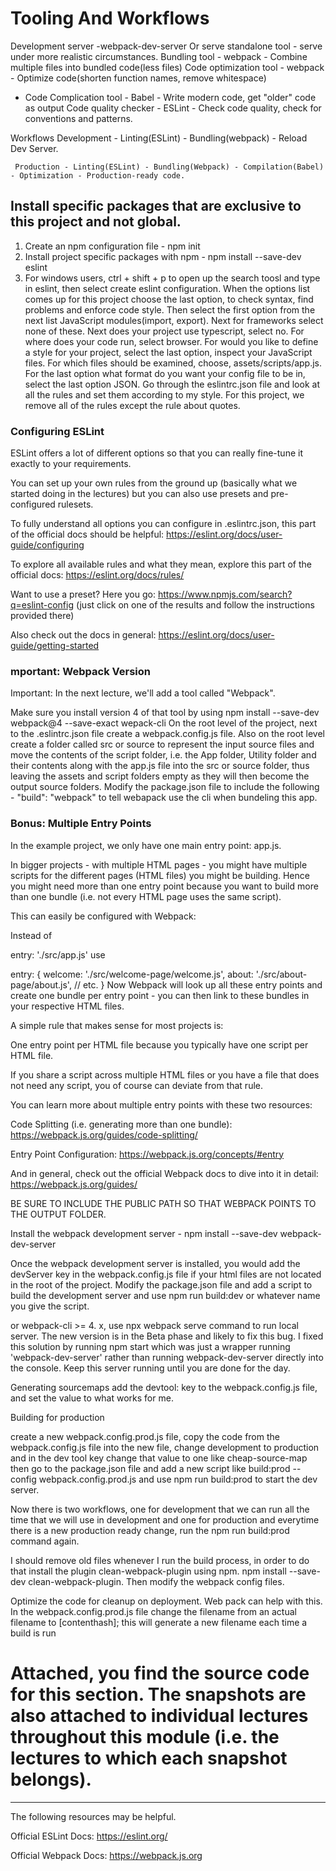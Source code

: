 # Tooling And Workflows

Development server -webpack-dev-server Or serve standalone tool - serve under more realistic circumstances.
Bundling tool - webpack - Combine multiple files into bundled code(less files)
Code optimization tool - webpack - Optimize code(shorten function names, remove whitespace)
* Code Complication tool - Babel - Write modern code, get "older" code as output
Code quality checker - ESLint - Check code quality, check for conventions and patterns.

Workflows 
     Development - Linting(ESLint) - Bundling(webpack) - Reload Dev Server.

     Production - Linting(ESLint) - Bundling(Webpack) - Compilation(Babel) - Optimization - Production-ready code.

## Install specific packages that are exclusive to this project and not global.

1.  Create an npm configuration file - npm init
2.  Install project specific packages with npm - 
     npm install --save-dev eslint
3. For windows users, ctrl + shift + p to open up the search toosl and type in eslint, then select create eslint configuration.  When the options list comes up for this project choose the last option, to check syntax, find problems and enforce code style. Then select the first option from the next list JavaScript modules(import, export).  Next for frameworks select none of these. Next does your project use typescript, select no. For where does your code run, select browser.  For would you like to define a style for your project, select the last option, inspect your JavaScript files.  For which files should be examined, choose, assets/scripts/app.js.  For the last option what format do you want your config file to be in, select the last option JSON. 
Go through the eslintrc.json file and look at all the rules and set them according to my style.   For this project, we remove all of the rules except the rule about quotes.

### Configuring ESLint
ESLint offers a lot of different options so that you can really fine-tune it exactly to your requirements.

You can set up your own rules from the ground up (basically what we started doing in the lectures) but you can also use presets and pre-configured rulesets.

To fully understand all options you can configure in .eslintrc.json, this part of the official docs should be helpful: https://eslint.org/docs/user-guide/configuring

To explore all available rules and what they mean, explore this part of the official docs: https://eslint.org/docs/rules/

Want to use a preset? Here you go: https://www.npmjs.com/search?q=eslint-config (just click on one of the results and follow the instructions provided there)

Also check out the docs in general: https://eslint.org/docs/user-guide/getting-started

### mportant: Webpack Version
Important: In the next lecture, we'll add a tool called "Webpack".

Make sure you install version 4 of that tool by using npm install --save-dev webpack@4 --save-exact wepack-cli
On the root level of the project, next to the .eslintrc.json file create a webpack.config.js file.  Also on the root level create a folder called src or source to represent the input source files and move the contents of the script folder, i.e. the App folder, Utility folder and their contents along with the app.js file into the src or source folder, thus leaving the assets and script folders empty as they will then become the output source folders. Modify the package.json file to include the following - "build": "webpack" to tell webapack use the cli when bundeling this app.

### Bonus: Multiple Entry Points
In the example project, we only have one main entry point: app.js.

In bigger projects - with multiple HTML pages - you might have multiple scripts for the different pages (HTML files) you might be building. Hence you might need more than one entry point because you want to build more than one bundle (i.e. not every HTML page uses the same script).

This can easily be configured with Webpack:

Instead of

entry: './src/app.js'
use

entry: {
    welcome: './src/welcome-page/welcome.js',
    about: './src/about-page/about.js',
    // etc.
}
Now Webpack will look up all these entry points and create one bundle per entry point - you can then link to these bundles in your respective HTML files.

A simple rule that makes sense for most projects is:

One entry point per HTML file because you typically have one script per HTML file.

If you share a script across multiple HTML files or you have a file that does not need any script, you of course can deviate from that rule.

You can learn more about multiple entry points with these two resources:

Code Splitting (i.e. generating more than one bundle): https://webpack.js.org/guides/code-splitting/

Entry Point Configuration: https://webpack.js.org/concepts/#entry

And in general, check out the official Webpack docs to dive into it in detail: https://webpack.js.org/guides/

BE SURE TO INCLUDE THE PUBLIC PATH SO THAT WEBPACK POINTS TO THE OUTPUT FOLDER.

Install the webpack development server - npm install --save-dev webpack-dev-server

Once the webpack development server is installed, you would add the devServer key in the webpack.config.js file if your html files are not located in the root of the project. Modify the package.json file and add a script to build the development server and use npm run build:dev or whatever name you give the script.

or webpack-cli >= 4. x, use npx webpack serve command to run local server. The new version is in the Beta phase and likely to fix this bug. I fixed this solution by running npm start which was just a wrapper running 'webpack-dev-server' rather than running webpack-dev-server directly into the console. Keep this server running until you are done for the day.  

Generating sourcemaps
add the devtool: key to the webpack.config.js file, and set the value to what works for me.

Building for production

create a new webpack.config.prod.js file, copy the code from the webpack.config.js file into the new file, change development to production and in the dev tool key change that value to one like cheap-source-map then go to the package.json file and add a new script like build:prod --config webpack.config.prod.js and use npm run build:prod to start the dev server. 

Now there is two workflows, one for development that we can run all the time that we will use in development and one for production and everytime there is a new production ready change, run the npm run build:prod command again. 

I should remove old files whenever I run the build process, in order to do that install the plugin clean-webpack-plugin using npm.  npm install --save-dev clean-webpack-plugin.  Then modify the webpack config files.

Optimize the code for cleanup on deployment. Web pack can help with this.  In the webpack.config.prod.js file change the filename from an actual filename to [contenthash]; this will generate a new filename each time a build is run

# Attached, you find the source code for this section. The snapshots are also attached to individual lectures throughout this module (i.e. the lectures to which each snapshot belongs).

---

The following resources may be helpful.

Official ESLint Docs: https://eslint.org/

Official Webpack Docs: https://webpack.js.org


